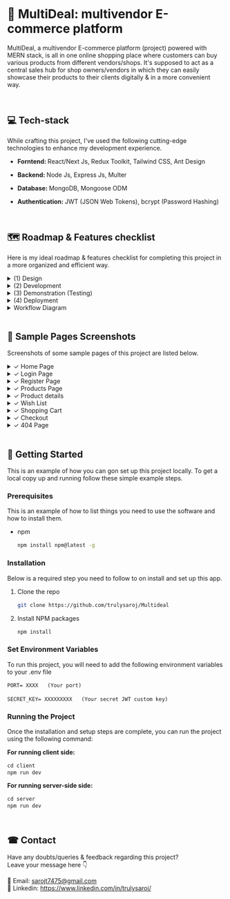 



<!-- ABOUT THE PROJECT -->
# 🛒 MultiDeal: multivendor E-commerce platform


MultiDeal, a multivendor E-commerce platform (project) powered with MERN stack, is all in one online shopping place where customers can buy various products from different vendors/shops. It's supposed to act as a central sales hub for shop owners/vendors in which they can easily showcase their products to their clients digitally  & in a more convenient way.



<br> 


## 💻 Tech-stack 

While crafting this project, I've used the following cutting-edge technologies to enhance my development experience. 



- <b> Forntend: </b> React/Next Js, Redux Toolkit, Tailwind CSS, Ant Design 

- <b> Backend: </b> Node Js, Express Js, Multer

- <b> Database: </b>  MongoDB, Mongoose ODM

- <b>Authentication: </b>  JWT (JSON Web Tokens),  bcrypt (Password Hashing)






<br>





<!-- ROADMAP -->
## 🗺  Roadmap & Features checklist
Here is my ideal roadmap & features checklist for completing this project in a more organized and efficient way.

<details>
<summary> (1) Design </summary>

- [X] I. Brand identity/color scheme & typography 
    - [X] project name
    - [X] Primary & accent colors
    - [X] Fonts and typo

- [X] II. Design key elements 
    - [X] Logo
    - [X] Buttons
    - [X] Forms
    - [X] wireframes and mockups
    - [X] Flowchart / Diagram

- [X] III. UI & Layout
    - [X] Header
    - [X] Navigation bar
    - [X] Hero section 
    - [X] Main content area
    - [X] Sidebar
    - [X] Footer


</details>


<details>
<summary> 
 (2) Development
  
</summary>


 #### Front-End Development:

- [X] I. Structure, Pages & navigation 
    - [X] Home page
    - [X] Login/signup pages
    - [X] vendor/ shop listing form
    - [X] Shopping cart
    - [X] Wishlist
    - [X] Product listing pages
    - [X] Product detail pages
    - [X] product categories 
    - [X] Checkout process
    - [X] User account pages

- [ ] II. Extra features & functionality:
     - [X] Product add by admin
     - [X] Add/delete items in cart 
     - [X] Add/Delete items in a wishlist
     - [X] Product search functionality
     - [X] product listing & deleting 
     - [X] Filtering & sorting by price, brand etc.
     - [X] proceed to checkout
     - [ ] user rating & feedback
     - [ ] Order tracking
 

 #### Back-End Development:

 - [X] Basic server setup & connect DB
 - [X] set users types & roles [Customers, vendor, admin]
 - [X] User password hashing
 - [X] Implement JWT-based authentication
 - [X] Define entities [vendors, products, orders, customers, admin]
 - [X] MongoDB collections for diff. entities  
 - [X] Use Express.js for routing and middleware
 - [X] Develop RESTful API endpoints
 - [X] User authentication with MongoDB
 - [X] Validate user credentials using MongoDB queries
 - [X] Backend Error handling
 - [ ] Implement access control, user authentication & encryption 
 - [ ] Integrate Payment gateways (Optional)



  
</details>





<details>
  <summary> (3) Demonstration (Testing) </summary>
  
 - [ ] Perform unit tests for individual code components.
 - [X] RESTful API endpoints testing for accuracy and reliability.
 - [X] Verify JWT-based authentication functionality.
 - [ ] Ensure user roles and access control are working correctly.
 - [ ] Ensure compatibility across various devices and screen sizes.
 - [ ] Document the testing process and results.


  
 
</details>


<details>
  <summary> (4) Deployment </summary>
    
 - [ ] Prepare the deployment environment.
 - [ ] Configure server settings and security.
 - [ ] Deploy the latest stable code version to the chosen platform.
 - [ ] Set up a continuous integration/continuous deployment (CI/CD) pipeline.


</details>

<details>
  <summary>
  Workflow Diagram 
  </summary>
  
 
  <img alt="Workflow Diagram" src="https://github.com/trulysaroj/Multideal/assets/123483889/5ea1f7e5-09bb-4417-9d47-3d7541e22535.png" alt="Workflow Diagram">
  

    
  ***<h3 align='center'> Fig: Multivendor E-commerce Workflow Diagram</h3>***  
  


 




   
     
    

     
  
</details>


<br> 

## 📸 Sample Pages Screenshots
Screenshots of some sample pages of this project are listed below.


<details>
Below are screenshots of some sample pages from this project. 
  <summary>
    ✓ Home Page
  </summary>
<img  src='https://github.com/trulysaroj/Multideal/blob/master/client/src/assets/screenshoots/Home%20%40MultiDeal.png'> 
</details>

<details>
  <summary>
    ✓ Login Page
  </summary>
<img  src='https://github.com/trulysaroj/Multideal/blob/master/client/src/assets/screenshoots/Login.png'> 
</details>

<details>
  <summary>
    ✓ Register Page
  </summary>
<img  src='https://github.com/trulysaroj/Multideal/blob/master/client/src/assets/screenshoots/register.png'>
</details>


<details>
  <summary>
    ✓ Products Page
  </summary>

  <img  src='https://github.com/trulysaroj/Multideal/assets/123483889/6abb7c0c-3142-468d-aa87-b1356b542f68.png'>

</details>



<details>  
  <summary>
    ✓ Product details
  </summary>
  
<img  src='client\src\assets\screenshoots\details.png'>
</details>


<details>
  <summary>
    ✓ Wish List
  </summary>
<img  src='https://github.com/trulysaroj/Multideal/blob/master/client/src/assets/screenshoots/Wishlist.png'>

  
</details>

<details>
  <summary>
    ✓ Shopping Cart
  </summary>
<img  src='https://github.com/trulysaroj/Multideal/blob/master/client/src/assets/screenshoots/CartList.png'>

  
</details>

<details>
  <summary>
    ✓ Checkout 
  </summary>
<img  src='https://github.com/trulysaroj/Multideal/blob/master/client/src/assets/screenshoots/Checkout.png'>

  
</details>

</details>

<details>
  <summary>
    ✓ 404 Page
  </summary>
<img  src='https://github.com/trulysaroj/Multideal/blob/master/client/src/assets/screenshoots/404.png'>

  
</details>




<br> 

<!-- GETTING STARTED -->
## 📃 Getting Started

This is an example of how you can gon set up this project locally.
To get a local copy up and running follow these simple example steps.

### Prerequisites

This is an example of how to list things you need to use the software and how to install them.
* npm
  ```sh
  npm install npm@latest -g
  ```

### Installation

Below is a required step you need to follow to on install and set up this app. 

1. Clone the repo
   ```sh
   git clone https://github.com/trulysaroj/Multideal
   ```
3. Install NPM packages
   ```sh
   npm install
   ```


### Set Environment Variables

To run this project, you will need to add the following environment variables to your .env file


```
PORT= XXXX   (Your port)

SECRET_KEY= XXXXXXXXX   (Your secret JWT custom key)
```


### Running the Project
Once the installation and setup steps are complete, you can run the project using the following command:

<b>For running client side: </b>
```
cd client
npm run dev
```


<b> For running server-side  side: </b>
```
cd server
npm run dev
```






<br> 



<!-- CONTACT -->
## ☎ Contact
Have any doubts/queries & feedback regarding this project? <br>
  Leave your message here 👇

📩 Email: sarojt7475@gmail.com </br>
💼 Linkedin: https://www.linkedin.com/in/trulysaroj/










